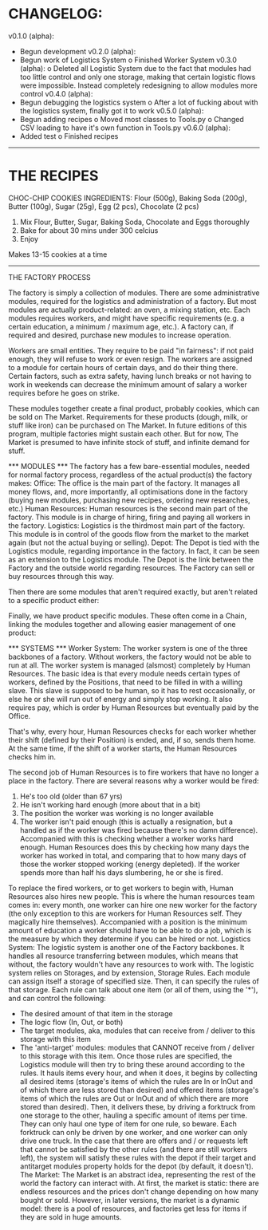 # CHANGELOG:
v0.1.0 (alpha):
  + Begun development
v0.2.0 (alpha):
  + Begun work of Logistics System
  o Finished Worker System
v0.3.0 (alpha):
  o Deleted all Logistic System due to the fact that modules had too little
    control and only one storage, making that certain logistic flows were
    impossible. Instead completely redesigning to allow modules more control
v0.4.0 (alpha):
  + Begun debugging the logistics system
  o After a lot of fucking about with the logistics system, finally got it to
    work
v0.5.0 (alpha):
  + Begun adding recipes
  o Moved most classes to Tools.py
  o Changed CSV loading to have it's own function in Tools.py
v0.6.0 (alpha):
  + Added test
  o Finished recipes

--------------------------------------------------------------------------------
# THE RECIPES

CHOC-CHIP COOKIES
INGREDIENTS:
Flour (500g), Baking Soda (200g), Butter (100g), Sugar (25g), Egg (2 pcs),
  Chocolate (2 pcs)

1) Mix Flour, Butter, Sugar, Baking Soda, Chocolate and Eggs thoroughly
2) Bake for about 30 mins under 300 celcius
3) Enjoy

Makes 13-15 cookies at a time


--------------------------------------------------------------------------------
THE FACTORY PROCESS

The factory is simply a collection of modules. There are some administrative
modules, required for the logistics and administration of a factory. But most
modules are actually product-related: an oven, a mixing station, etc. Each
modules requires workers, and might have specific requirements (e.g. a certain
education, a minimum / maximum age, etc.). A factory can, if required and
desired, purchase new modules to increase operation.

Workers are small entities. They require to be paid "in fairness": if not paid
enough, they will refuse to work or even resign. The workers are assigned to a
module for certain hours of certain days, and do their thing there. Certain
factors, such as extra safety, having lunch breaks or not having to work in
weekends can decrease the minimum amount of salary a worker requires before he
goes on strike.

These modules together create a final product, probably cookies, which can be
sold on The Market. Requirements for these products (dough, milk, or stuff like
iron) can be purchased on The Market. In future editions of this program,
multiple factories might sustain each other. But for now, The Market is presumed
to have infinite stock of stuff, and infinite demand for stuff.

*** MODULES ***
The factory has a few bare-essential modules, needed for normal factory process,
regardless of the actual product(s) the factory makes:
Office:
  The office is the main part of the factory. It manages all money flows, and,
  more importantly, all optimisations done in the factory (buying new modules,
  purchasing new recipes, ordering new researches, etc.)
Human Resources:
  Human resources is the second main part of the factory. This module is in
  charge of hiring, firing and paying all workers in the factory.
Logistics:
  Logistics is the thirdmost main part of the factory. This module is in
  control of the goods flow from the market to the market again (but not the
  actual buying or selling).
Depot:
  The Depot is tied with the Logistics module, regarding importance in the
  factory. In fact, it can be seen as an extension to the Logistics module. The
  Depot is the link between the Factory and the outside world regarding
  resources. The Factory can sell or buy resources through this way.

Then there are some modules that aren't required exactly, but aren't related
to a specific product either:



Finally, we have product specific modules. These often come in a Chain, linking
the modules together and allowing easier management of one product:


*** SYSTEMS ***
Worker System:
  The worker system is one of the three backbones of a factory. Without workers,
  the factory would not be able to run at all. The worker system is managed
  (alsmost) completely by Human Resources. The basic idea is that every module
  needs certain types of workers, defined by the Positions, that need to be
  filled in with a willing slave. This slave is supposed to be human, so it has
  to rest occasionally, or else he or she will run out of energy and simply
  stop working. It also requires pay, which is order by Human Resources but
  eventually paid by the Office.

  That's why, every hour, Human Resources checks for each worker whether their
  shift (defined by their Position) is ended, and, if so, sends them home. At
  the same time, if the shift of a worker starts, the Human Resources checks
  him in.

  The second job of Human Resources is to fire workers that have no longer a
  place in the factory. There are several reasons why a worker would be fired:
  1) He's too old (older than 67 yrs)
  2) He isn't working hard enough (more about that in a bit)
  3) The position the worker was working is no longer available
  4) The worker isn't paid enough (this is actually a resignation, but a handled
     as if the worker was fired because there's no damn difference).
  Accompanied with this is checking whether a worker works hard enough. Human
  Resources does this by checking how many days the worker has worked in total,
  and comparing that to how many days of those the worker stopped working
  (energy depleted). If the worker spends more than half his days slumbering, he
  or she is fired.

  To replace the fired workers, or to get workers to begin with, Human Resources
  also hires new people. This is where the human resources team comes in: every
  month, one worker can hire one new worker for the factory (the only exception
  to this are workers for Human Resources self. They magically hire themselves).
  Accompanied with a position is the minimum amount of education a worker should
  have to be able to do a job, which is the measure by which they determine if
  you can be hired or not.
Logistics System:
  The logistic system is another one of the Factory backbones. It handles all
  resource transferring between modules, which means that without, the factory
  wouldn't have any resources to work with. The logistic system relies on
  Storages, and by extension, Storage Rules. Each module can assign itself a
  storage of specified size. Then, it can specify the rules of that storage.
  Each rule can talk about one item (or all of them, using the '*'), and can
  control the following:
   - The desired amount of that item in the storage
   - The logic flow (In, Out, or both)
   - The target modules, aka, modules that can receive from / deliver to this
     storage with this item
   - The 'anti-target' modules: modules that CANNOT receive from / deliver to
     this storage with this item.
  Once those rules are specified, the Logistics module will then try to bring
  these around according to the rules. It hauls items every hour, and when it
  does, it begins by collecting all desired items (storage's items of which the
  rules are In or InOut and of which there are less stored than desired) and
  offered items (storage's items of which the rules are Out or InOut and of
  which there are more stored than desired). Then, it delivers these, by driving
  a forktruck from one storage to the other, hauling a specific amount of items
  per time. They can only haul one type of item for one rule, so beware. Each
  forktruck can only be driven by one worker, and one worker can only drive one
  truck. In the case that there are offers and / or requests left that cannot be
  satisfied by the other rules (and there are still workers left), the system
  will satisfy these rules with the depot if their target and antitarget modules
  property holds for the depot (by default, it doesn't).
The Market:
  The Market is an abstract idea, representing the rest of the world the
  factory can interact with. At first, the market is static: there are endless
  resources and the prices don't change depending on how many bought or sold.
  However, in later versions, the market is a dynamic model: there is a pool of
  resources, and factories get less for items if they are sold in huge amounts.
